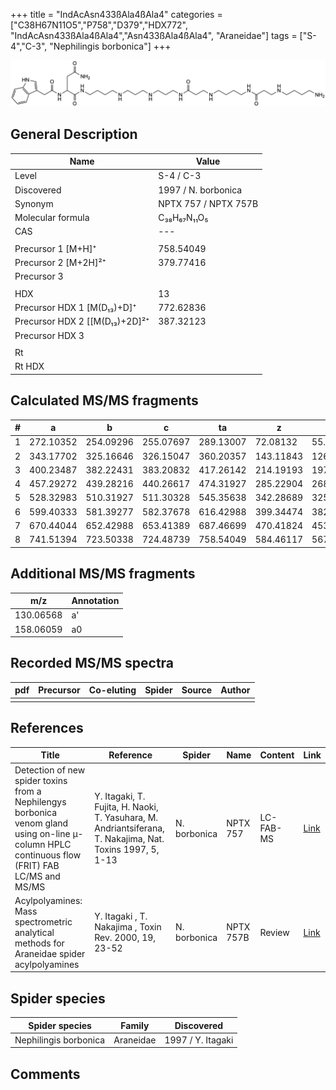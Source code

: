+++
title = "IndAcAsn433ßAla4ßAla4"
categories = ["C38H67N11O5","P758","D379","HDX772",
"IndAcAsn433ßAla4ßAla4","Asn433ßAla4ßAla4",
"Araneidae"]
tags = ["S-4","C-3",
"Nephilingis borbonica"]
+++

![](/img/IndAcAsn433bAla4bAla4.png)

## General Description

| Name                         | Value                |
|------------------------------|----------------------|
| Level                        | S-4 / C-3                    |
| Discovered                   | 1997 / N. borbonica  |
| Synonym                      | NPTX 757 / NPTX 757B |
| Molecular formula            | C₃₈H₆₇N₁₁O₅          |
| CAS                          | ---                  |
|                              |                      |
| Precursor 1 [M+H]⁺           | 758.54049            |
| Precursor 2 [M+2H]²⁺         | 379.77416            |
| Precursor 3                  |                      |
|                              |                      |
| HDX                          | 13                   |
| Precursor HDX 1 [M(D₁₃)+D]⁺   | 772.62836            |
| Precursor HDX 2 [[M(D₁₃)+2D]²⁺ | 387.32123            |
| Precursor HDX 3              |                      |
|                              |                      |
| Rt                           |                      |
| Rt HDX                       |                      |

## Calculated MS/MS fragments

| # | a         | b         | c         | ta        | z         | y         | tz        |
|---|-----------|-----------|-----------|-----------|-----------|-----------|-----------|
| 1 | 272.10352 | 254.09296 | 255.07697 | 289.13007 | 72.08132  | 55.05477  | 89.10787  |
| 2 | 343.17702 | 325.16646 | 326.15047 | 360.20357 | 143.11843 | 126.09188 | 160.14498 |
| 3 | 400.23487 | 382.22431 | 383.20832 | 417.26142 | 214.19193 | 197.16538 | 231.21848 |
| 4 | 457.29272 | 439.28216 | 440.26617 | 474.31927 | 285.22904 | 268.20249 | 302.25559 |
| 5 | 528.32983 | 510.31927 | 511.30328 | 545.35638 | 342.28689 | 325.26034 | 359.31344 |
| 6 | 599.40333 | 581.39277 | 582.37678 | 616.42988 | 399.34474 | 382.31819 | 416.37129 |
| 7 | 670.44044 | 652.42988 | 653.41389 | 687.46699 | 470.41824 | 453.39169 | 487.44479 |
| 8 | 741.51394 | 723.50338 | 724.48739 | 758.54049 | 584.46117 | 567.43462 | 601.48772 |

## Additional MS/MS fragments

| m/z       | Annotation |
|-----------|------------|
| 130.06568 | a'         |
| 158.06059 | a0         |

## Recorded MS/MS spectra

| pdf | Precursor | Co-eluting | Spider | Source | Author |
|-----|-----------|------------|--------|--------|--------|
|     |           |            |        |        |        |

## References

| Title                                                                                                                                          | Reference                                                                                                 | Spider       | Name      | Content   | Link                                                                                                              |
|------------------------------------------------------------------------------------------------------------------------------------------------|-----------------------------------------------------------------------------------------------------------|--------------|-----------|-----------|-------------------------------------------------------------------------------------------------------------------|
| Detection of new spider toxins from a Nephilengys borbonica venom gland using on-line µ-column HPLC continuous flow (FRIT) FAB LC/MS and MS/MS | Y. Itagaki, T. Fujita, H. Naoki, T. Yasuhara, M. Andriantsiferana, T. Nakajima, Nat. Toxins 1997, 5, 1-13 | N. borbonica | NPTX 757  | LC-FAB-MS | [Link](https://onlinelibrary.wiley.com/doi/abs/10.1002/%28SICI%29%281997%295%3A1%3C1%3A%3AAID-NT1%3E3.0.CO%3B2-8) |
| Acylpolyamines: Mass spectrometric analytical methods for Araneidae spider acylpolyamines                                                      | Y. Itagaki , T. Nakajima , Toxin Rev. 2000, 19, 23-52                                                     | N. borbonica | NPTX 757B | Review    | [Link](https://www.tandfonline.com/doi/abs/10.1081/TXR-100100314)                                                 |

## Spider species

| Spider species        | Family    | Discovered        |
|-----------------------|-----------|-------------------|
| Nephilingis borbonica | Araneidae | 1997 / Y. Itagaki |

## Comments